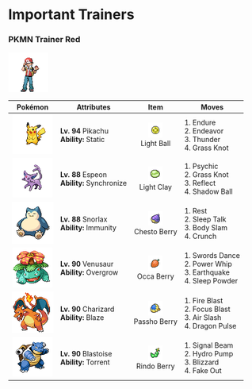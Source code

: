 # Important Trainers

### PKMN Trainer Red

![PKMN Trainer Red](../../assets/important_trainers/red.png "PKMN Trainer Red")

| Pokémon | Attributes | Item | Moves |
|:-------:|------------|:----:|-------|
| ![Pikachu](../../assets/sprites/pikachu/front.gif "Pikachu") | **Lv. 94** Pikachu<br>**Ability:** <span class="tooltip" title="Contact with the Pokémon may cause paralysis.">Static</span><br>| ![Light Ball](../../assets/items/light_ball.png "Light Ball")<br><span class="tooltip" title="An item to be held by PIKACHU. It is a puzzling orb that raises the Attack and Sp. Atk stat.">Light Ball</span> | 1. <span class="tooltip" title="The user endures any attack with at least 1 HP. Its chance of failing rises if it is used in succession.">Endure</span><br>2. <span class="tooltip" title="An attack move that cuts down the foe’s HP to equal the user’s HP. ">Endeavor</span><br>3. <span class="tooltip" title="A wicked thunderbolt is dropped on the foe to inflict damage. It may also leave the target paralyzed.">Thunder</span><br>4. <span class="tooltip" title="The user snares the foe with grass and trips it. The heavier the foe, the greater the damage.">Grass Knot</span> |
| ![Espeon](../../assets/sprites/espeon/front.gif "Espeon") | **Lv. 88** Espeon<br>**Ability:** <span class="tooltip" title="Passes a burn, poison, or paralysis to the foe.">Synchronize</span><br>| ![Light Clay](../../assets/items/light_clay.png "Light Clay")<br><span class="tooltip" title="A Pokémon held item that extends the duration of barrier moves like Light Screen and Reflect used by the holder.">Light Clay</span> | 1. <span class="tooltip" title="The foe is hit by a strong telekinetic force. It may also reduce the foe’s Sp. Def stat.">Psychic</span><br>2. <span class="tooltip" title="The user snares the foe with grass and trips it. The heavier the foe, the greater the damage.">Grass Knot</span><br>3. <span class="tooltip" title="A wondrous wall of light is put up to suppress damage from physical attacks for five turns.">Reflect</span><br>4. <span class="tooltip" title="The user hurls a shadowy blob at the foe. It may also lower the foe’s Sp. Def stat.">Shadow Ball</span> |
| ![Snorlax](../../assets/sprites/snorlax/front.gif "Snorlax") | **Lv. 88** Snorlax<br>**Ability:** <span class="tooltip" title="Prevents the Pokémon from getting poisoned.">Immunity</span><br>| ![Chesto Berry](../../assets/items/chesto_berry.png "Chesto Berry")<br><span class="tooltip" title="It may be used or held by a Pokémon to recover from sleep.">Chesto Berry</span> | 1. <span class="tooltip" title="The user goes to sleep for two turns. It fully restores the user’s HP and heals any status problem.">Rest</span><br>2. <span class="tooltip" title="While it is asleep, the user randomly uses one of the moves it knows. ">Sleep Talk</span><br>3. <span class="tooltip" title="The user drops onto the foe with its full body weight. It may leave the foe paralyzed.">Body Slam</span><br>4. <span class="tooltip" title="The user crunches up the foe with sharp fangs. It may also lower the target’s Defense stat.">Crunch</span> |
| ![Venusaur](../../assets/sprites/venusaur/front.gif "Venusaur") | **Lv. 90** Venusaur<br>**Ability:** <span class="tooltip" title="Powers up Grass-type moves in a pinch.">Overgrow</span><br>| ![Occa Berry](../../assets/items/occa_berry.png "Occa Berry")<br><span class="tooltip" title="If held by a Pokémon, it weakens a foe’s supereffective Fire-type attack.">Occa Berry</span> | 1. <span class="tooltip" title="A frenetic dance to uplift the fighting spirit. It sharply raises the user’s Attack stat.">Swords Dance</span><br>2. <span class="tooltip" title="The user violently whirls its vines or tentacles to harshly lash the foe. ">Power Whip</span><br>3. <span class="tooltip" title="The user sets off an earthquake that hits all the Pokémon in the battle. ">Earthquake</span><br>4. <span class="tooltip" title="The user scatters a big cloud of sleep- inducing dust around the foe. ">Sleep Powder</span> |
| ![Charizard](../../assets/sprites/charizard/front.gif "Charizard") | **Lv. 90** Charizard<br>**Ability:** <span class="tooltip" title="Powers up Fire-type moves in a pinch.">Blaze</span><br>| ![Passho Berry](../../assets/items/passho_berry.png "Passho Berry")<br><span class="tooltip" title="If held by a Pokémon, it weakens a foe’s supereffective Water-type attack.">Passho Berry</span> | 1. <span class="tooltip" title="The foe is attacked with an intense blast of all-consuming fire. It may also leave the target with a burn.">Fire Blast</span><br>2. <span class="tooltip" title="The user heightens its mental focus and unleashes its power. It may also lower the target’s Sp. Def.">Focus Blast</span><br>3. <span class="tooltip" title="The user attacks with a blade of air that slices even the sky. It may also make the target flinch.">Air Slash</span><br>4. <span class="tooltip" title="The foe is attacked with a shock wave generated by the user’s gaping mouth. ">Dragon Pulse</span> |
| ![Blastoise](../../assets/sprites/blastoise/front.gif "Blastoise") | **Lv. 90** Blastoise<br>**Ability:** <span class="tooltip" title="Powers up Water-type moves in a pinch.">Torrent</span><br>| ![Rindo Berry](../../assets/items/rindo_berry.png "Rindo Berry")<br><span class="tooltip" title="If held by a Pokémon, it weakens a foe’s supereffective Grass-type attack.">Rindo Berry</span> | 1. <span class="tooltip" title="The user attacks with a sinister beam of light. It may also confuse the target. ">Signal Beam</span><br>2. <span class="tooltip" title="The foe is blasted by a huge volume of water launched under great pressure. ">Hydro Pump</span><br>3. <span class="tooltip" title="A howling blizzard is summoned to strike the foe. It may also freeze the target solid.">Blizzard</span><br>4. <span class="tooltip" title="An attack that hits first and makes the target flinch. It only works the first turn the user is in battle.">Fake Out</span> |


